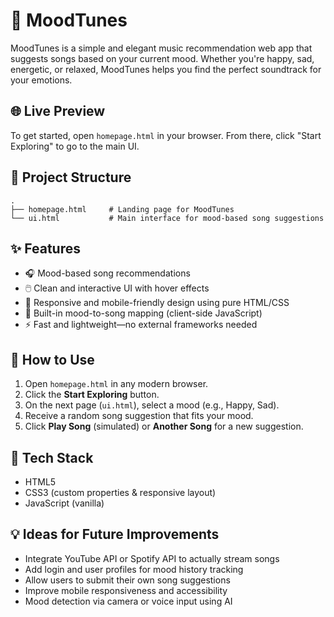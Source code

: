 
# 🎵 MoodTunes

MoodTunes is a simple and elegant music recommendation web app that suggests songs based on your current mood. Whether you're happy, sad, energetic, or relaxed, MoodTunes helps you find the perfect soundtrack for your emotions.

## 🌐 Live Preview

To get started, open `homepage.html` in your browser. From there, click "Start Exploring" to go to the main UI.

## 📁 Project Structure

```
.
├── homepage.html     # Landing page for MoodTunes
└── ui.html           # Main interface for mood-based song suggestions
```

## ✨ Features

- 🎧 Mood-based song recommendations
- 🖱️ Clean and interactive UI with hover effects
- 🎨 Responsive and mobile-friendly design using pure HTML/CSS
- 🧠 Built-in mood-to-song mapping (client-side JavaScript)
- ⚡ Fast and lightweight—no external frameworks needed

## 🚀 How to Use

1. Open `homepage.html` in any modern browser.
2. Click the **Start Exploring** button.
3. On the next page (`ui.html`), select a mood (e.g., Happy, Sad).
4. Receive a random song suggestion that fits your mood.
5. Click **Play Song** (simulated) or **Another Song** for a new suggestion.

## 🔧 Tech Stack

- HTML5
- CSS3 (custom properties & responsive layout)
- JavaScript (vanilla)

## 💡 Ideas for Future Improvements

- Integrate YouTube API or Spotify API to actually stream songs
- Add login and user profiles for mood history tracking
- Allow users to submit their own song suggestions
- Improve mobile responsiveness and accessibility
- Mood detection via camera or voice input using AI



